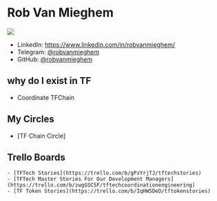# Rob Van Mieghem

![](images/rob_van_mieghem.jpg)

- LinkedIn: https://www.linkedin.com/in/robvanmieghem/
- Telegram: [@robvanmieghem](https://t.me/robvanmieghem)
- GitHub: [@robvanmieghem](https://github.com/robvanmieghem)


## why do I exist in TF 

- Coordinate TFChain

## My Circles

- [TF Chain  Circle]

## Trello Boards

    - [TFTech Stories](https://trello.com/b/gPzYrjTJ/tftechstories)
    - [TFTech Master Stories For Our Development Managers](https://trello.com/b/zwgGSC5F/tftechcoordinationengineering)
    - [TF Token Stories](https://trello.com/b/IqHW5DeD/tftokenstories)
    
